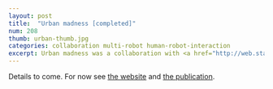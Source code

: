 ```yaml
---
layout: post
title:  "Urban madness [completed]"
num: 208
thumb: urban-thumb.jpg
categories: collaboration multi-robot human-robot-interaction
excerpt: Urban madness was a collaboration with <a href="http://web.stanford.edu/~phinds/">Dr. Pam Hinds</a> and <a href="http://www.mit.edu/people/jhow/">Dr. Jon How</a> to study the intricate, and fluid dynamics of teamwork with multiple mixed autonomy robots, interacting and being commanded by a single human leader/coworker. <br/> <br /> 
---
```



Details to come. For now see [the website](http://robotic.media.mit.edu/portfolio/urban-madness/) and [the publication](http://robotic.media.mit.edu/wp-content/uploads/sites/14/2015/01/Jung2013.pdf).
